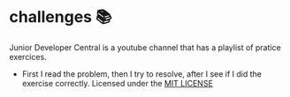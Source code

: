 # challenges 📚
Junior Developer Central is a youtube channel that has a playlist of pratice exercices.
- First I read the problem, then I try to resolve, after I see if I did the exercise correctly.
Licensed under the [MIT LICENSE](LICENSE)
